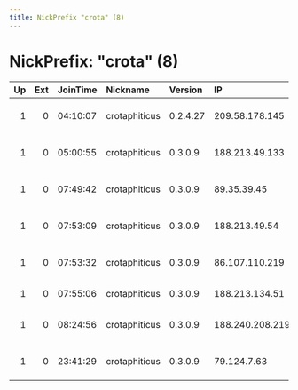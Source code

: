 ```yaml
---
title: NickPrefix "crota" (8)
---
```


# NickPrefix: "crota" (8)

|   Up |   Ext | JoinTime   | Nickname      | Version   | IP              | AS                              | CC   |   ORp |   Dirp | OS    | Contact                                |   eFamMembers |
|-----:|------:|:-----------|:--------------|:----------|:----------------|:--------------------------------|:-----|------:|-------:|:------|:---------------------------------------|--------------:|
|    1 |     0 | 04:10:07   | crotaphiticus | 0.2.4.27  | 209.58.178.145  | Leaseweb Asia Pacific pte. ltd. | sg   |  9001 |      0 | Linux | Random Person &lt;slopertone@gmail.com |             1 |
|    1 |     0 | 05:00:55   | crotaphiticus | 0.3.0.9   | 188.213.49.133  | Parfumuri Femei.com SRL         | ro   |  9001 |      0 | Linux | Random Person &lt;slopertone@gmail.com |             1 |
|    1 |     0 | 07:49:42   | crotaphiticus | 0.3.0.9   | 89.35.39.45     | Parfumuri Femei.com SRL         | ro   |  9001 |      0 | Linux | Random Person &lt;slopertone@gmail.com |             1 |
|    1 |     0 | 07:53:09   | crotaphiticus | 0.3.0.9   | 188.213.49.54   | Parfumuri Femei.com SRL         | ro   |  9001 |      0 | Linux | Random Person &lt;slopertone@gmail.com |             1 |
|    1 |     0 | 07:53:32   | crotaphiticus | 0.3.0.9   | 86.107.110.219  | Parfumuri Femei.com SRL         | ro   |  9001 |      0 | Linux | Random Person &lt;slopertone@gmail.com |             1 |
|    1 |     0 | 07:55:06   | crotaphiticus | 0.3.0.9   | 188.213.134.51  | None                            | ro   |  9001 |      0 | Linux | Random Person &lt;slopertone@gmail.com |             1 |
|    1 |     0 | 08:24:56   | crotaphiticus | 0.3.0.9   | 188.240.208.219 | Parfumuri Femei.com SRL         | ro   |  9001 |      0 | Linux | Random Person &lt;slopertone@gmail.com |             1 |
|    1 |     0 | 23:41:29   | crotaphiticus | 0.3.0.9   | 79.124.7.63     | DA International Group Ltd.     | bg   |  9001 |      0 | Linux | Random Person &lt;slopertone@gmail.com |             1 |
